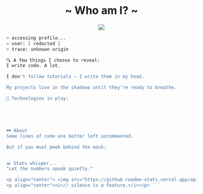 <h1 align="center">~ Who am I? ~</h1>

<p align="center">
  <img src="https://readme-typing-svg.herokuapp.com?font=Fira+Code&weight=500&pause=1000&color=00F7FF&center=true&vCenter=true&width=435&lines=Not+your+average+developer...;Just+code,+no+noise.;We+never+log+everything." />
</p>

```bash
> accessing profile...
> user: [ redacted ]
> trace: unknown origin

🔍 A few things I choose to reveal:
I write code. A lot.

I don't follow tutorials — I write them in my head.

My projects live in the shadows until they’re ready to breathe.

🧊 Technologies in play:





🕶️ About
Some lines of code are better left uncommented.

But if you must peek behind the mask:


📊 Stats whisper...
"Let the numbers speak quietly."

<p align="center"> <img src="https://github-readme-stats.vercel.app/api?username=umutdev&show_icons=true&theme=tokyonight&hide_title=true&hide_rank=true" /> <img src="https://github-readme-stats.vercel.app/api/top-langs/?username=umutdev&layout=compact&theme=tokyonight&hide_title=true" /> </p>
<p align="center"><i>// silence is a feature.</i></p> ```
